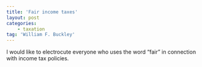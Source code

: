 ```yaml
---
title: 'Fair income taxes'
layout: post
categories:
    - taxation
tag: 'William F. Buckley'
---
```


I would like to electrocute everyone who uses the word “fair” in connection with income tax policies.
